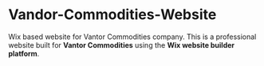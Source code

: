 # Vandor-Commodities-Website
Wix based website for Vantor Commodities company.
This is a professional website built for **Vantor Commodities** using the **Wix website builder platform**.

